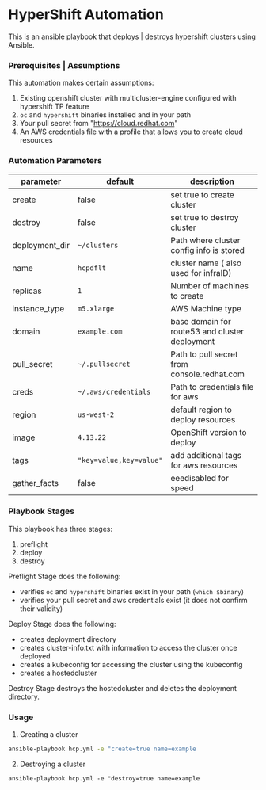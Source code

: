 # HyperShift Automation

This is an ansible playbook that deploys | destroys hypershift clusters using Ansible. 

### Prerequisites | Assumptions
This automation makes certain assumptions:
1. Existing openshift cluster with multicluster-engine configured with hypershift TP feature
1. `oc` and `hypershift` binaries installed and in your path
1. Your pull secret from "https://cloud.redhat.com"
1. An AWS credentials file with a profile that allows you to create cloud resources

### Automation Parameters

| parameter | default | description |
|-----------|---------|-------------|
| create    | false   | set true to create cluster |
| destroy   | false   | set true to destroy cluster |
| deployment_dir | `~/clusters` | Path where cluster config info is stored |
| name | `hcpdflt` | cluster name ( also used for infraID) |
| replicas | `1` | Number of machines to create |
| instance_type | `m5.xlarge` | AWS Machine type |
| domain | `example.com` | base domain for route53 and cluster deployment |
| pull_secret | `~/.pullsecret` | Path to pull secret from console.redhat.com |
| creds | `~/.aws/credentials` | Path to credentials file for aws |
| region | `us-west-2` | default region to deploy resources |
| image | `4.13.22` | OpenShift version to deploy |
| tags | `"key=value,key=value"` | add additional tags for aws resources |
| gather_facts | false | eeedisabled for speed |

### Playbook Stages

This playbook has three stages: 
1. preflight
1. deploy 
1. destroy

Preflight Stage does the following:
- verifies `oc` and `hypershift` binaries exist in your path (`which $binary`)
- verifies your pull secret and aws credentials exist (it does not confirm their validity)

Deploy Stage does the following:
- creates deployment directory
- creates cluster-info.txt with information to access the cluster once deployed
- creates a kubeconfig for accessing the cluster using the kubeconfig
- creates a hostedcluster 

Destroy Stage destroys the hostedcluster and deletes the deployment directory.

### Usage
1. Creating a cluster
```bash
ansible-playbook hcp.yml -e "create=true name=example
```
2. Destroying a cluster
```
ansible-playbook hcp.yml -e "destroy=true name=example
```